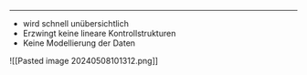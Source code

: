 
---
- wird schnell unübersichtlich
- Erzwingt keine lineare Kontrollstrukturen
- Keine Modellierung der Daten

![[Pasted image 20240508101312.png]]
